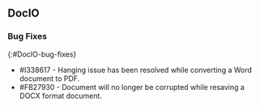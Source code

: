 ## DocIO

### Bug Fixes
{:#DocIO-bug-fixes}

* \#I338617 - Hanging issue has been resolved while converting a Word document to PDF.
* \#FB27930 - Document will no longer be corrupted while resaving a DOCX format document.